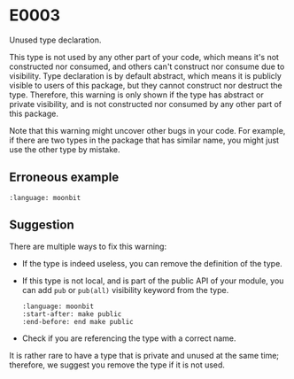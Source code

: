 # E0003

Unused type declaration.

This type is not used by any other part of your code, which means it's not
constructed nor consumed, and others can't construct nor consume due to
visibility. Type declaration is by default abstract, which means it is publicly
visible to users of this package, but they cannot construct nor destruct the
type. Therefore, this warning is only shown if the type has abstract or private
visibility, and is not constructed nor consumed by any other part of this
package.

Note that this warning might uncover other bugs in your code. For example, if
there are two types in the package that has similar name, you might just use the
other type by mistake.

## Erroneous example

```{literalinclude} ./0003_error/top.mbt
:language: moonbit
```

## Suggestion

There are multiple ways to fix this warning:

- If the type is indeed useless, you can remove the definition of the type.
- If this type is not local, and is part of the public API of your module, you
  can add `pub` or `pub(all)` visibility keyword from the type.

  ```{literalinclude} ./0003_fixed/top.mbt
  :language: moonbit
  :start-after: make public
  :end-before: end make public
  ```

- Check if you are referencing the type with a correct name.

It is rather rare to have a type that is private and unused at the same time;
therefore, we suggest you remove the type if it is not used.
